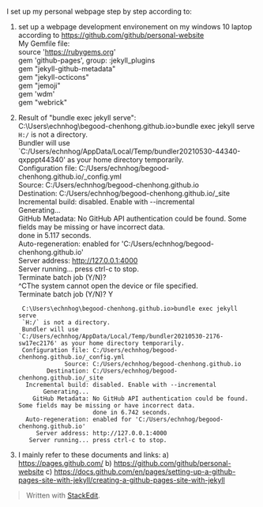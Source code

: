 I set up my personal webpage step by step according to:
1) set up a webpage development environement on my windows 10 laptop according to  https://github.com/github/personal-website  
My Gemfile file:  
source 'https://rubygems.org'  
gem 'github-pages', group: :jekyll_plugins  
gem "jekyll-github-metadata"  
gem "jekyll-octicons"  
gem "jemoji"  
gem 'wdm'  
gem "webrick"  

2) Result of "bundle exec jekyll serve":  
C:\Users\echnhog\begood-chenhong.github.io>bundle exec jekyll serve  
`H:/` is not a directory.  
Bundler will use `C:/Users/echnhog/AppData/Local/Temp/bundler20210530-44340-qxpppt44340' as your home directory temporarily.  
Configuration file: C:/Users/echnhog/begood-chenhong.github.io/_config.yml  
            Source: C:/Users/echnhog/begood-chenhong.github.io  
       Destination: C:/Users/echnhog/begood-chenhong.github.io/_site  
 Incremental build: disabled. Enable with --incremental  
      Generating...  
   GitHub Metadata: No GitHub API authentication could be found. Some fields may be missing or have incorrect data.  
                    done in 5.117 seconds.  
 Auto-regeneration: enabled for 'C:/Users/echnhog/begood-chenhong.github.io'  
    Server address: http://127.0.0.1:4000  
  Server running... press ctrl-c to stop.  
Terminate batch job (Y/N)?  
^CThe system cannot open the device or file specified.  
Terminate batch job (Y/N)? Y  


	    C:\Users\echnhog\begood-chenhong.github.io>bundle exec jekyll serve  
	    `H:/` is not a directory.  
	    Bundler will use `C:/Users/echnhog/AppData/Local/Temp/bundler20210530-2176-sw17ec2176' as your home directory temporarily.  
	    Configuration file: C:/Users/echnhog/begood-chenhong.github.io/_config.yml  
	                Source: C:/Users/echnhog/begood-chenhong.github.io  
	           Destination: C:/Users/echnhog/begood-chenhong.github.io/_site  
	     Incremental build: disabled. Enable with --incremental  
	          Generating...  
	       GitHub Metadata: No GitHub API authentication could be found. Some fields may be missing or have incorrect data.  
	                        done in 6.742 seconds.
	     Auto-regeneration: enabled for 'C:/Users/echnhog/begood-chenhong.github.io'  
	        Server address: http://127.0.0.1:4000  
	      Server running... press ctrl-c to stop.


3) I mainly refer to these documents and links:
a) https://pages.github.com/
b) https://github.com/github/personal-website
c) https://docs.github.com/en/pages/setting-up-a-github-pages-site-with-jekyll/creating-a-github-pages-site-with-jekyll


> Written with [StackEdit](https://stackedit.io/).
